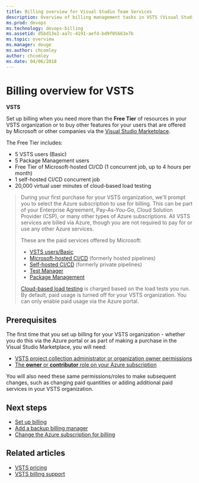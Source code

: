 ```yaml
---
title: Billing overview for Visual Studio Team Services
description: Overview of billing management tasks in VSTS (Visual Studio Team Services), including how to set up billing, make purchases, and change Azure subscription for billing
ms.prod: devops
ms.technology: devops-billing
ms.assetid: d5bd13e2-aa7c-4191-aefd-bd9f05663e7b
ms.topic: overview
ms.manager: douge
ms.author: chcomley
author: chcomley
ms.date: 04/06/2018
---
```

[//]: # (monikerRange: 'vsts')

# Billing overview for VSTS

**VSTS**

Set up billing when you need more than the **Free Tier** of resources in your VSTS organization or to buy other features for your users that are offered by Microsoft or other companies via the [Visual Studio Marketplace](https://marketplace.visualstudio.com/).

The Free Tier includes:

* 5 VSTS users (Basic)
* 5 Package Management users
* Free Tier of Microsoft-hosted CI/CD (1 concurrent job, up to 4 hours per month)
* 1 self-hosted CI/CD concurrent job
* 20,000 virtual user minutes of cloud-based load testing

> During your first purchase for your VSTS organization, we'll prompt you to select the Azure subscription to use for billing. This can be part of your
> Enterprise Agreement, Pay-As-You-Go, Cloud Solution Provider (CSP), or many other types of Azure subscriptions. All VSTS services are billed via Azure, though you are not required to pay for or
> use any other Azure services.
> 
> These are the paid services offered by Microsoft:
>
> * [VSTS users/Basic](https://marketplace.visualstudio.com/items?itemName=ms.vss-vstsuser)
> * [Microsoft-hosted CI/CD](https://marketplace.visualstudio.com/items?itemName=ms.build-release-hosted-pipelines) (formerly hosted pipelines)
> * [Self-hosted CI/CD](https://marketplace.visualstudio.com/items?itemName=ms.build-release-private-pipelines) (formerly private pipelines)
> * [Test Manager](https://marketplace.visualstudio.com/items?itemName=ms.vss-testmanager-web)
> * [Package Management](https://marketplace.visualstudio.com/items?itemName=ms.feed)
>
> [Cloud-based load testing](buy-load-testing-vs.md) is charged based on the load tests you run. By default, paid usage is turned off for your VSTS organization.
> You can only enable paid usage via the Azure portal.

## Prerequisites

The first time that you set up billing for your VSTS organization - whether you do this via the Azure portal or as part of making a purchase in the Visual Studio Marketplace, you will need:

* [VSTS project collection administrator or organization owner permissions](../organizations/accounts/faq-add-delete-users.md#find-owner)
* [The **owner** or **contributor** role on your Azure subscription](add-backup-billing-managers.md)

You will also need these same permissions/roles to make subsequent changes, such as changing paid quantities or adding additional paid services in your VSTS organization.

## Next steps

* [Set up billing](set-up-billing-for-your-organization-vs.md)
* [Add a backup billing manager](add-backup-billing-managers.md)
* [Change the Azure subscription for billing](change-azure-subscription.md)

## Related articles

* [VSTS pricing](https://azure.microsoft.com/pricing/details/visual-studio-team-services/)
* [VSTS billing support](https://visualstudio.microsoft.com/team-services/support/)